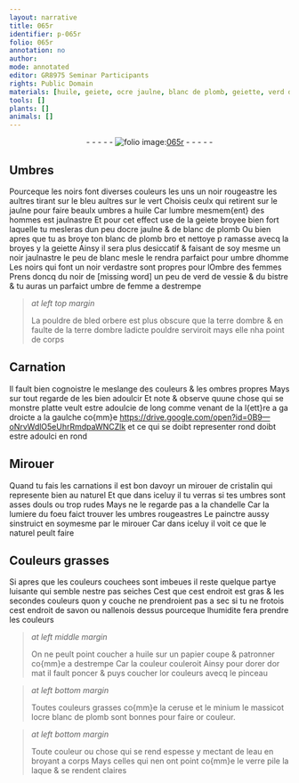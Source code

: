 ```yaml
---
layout: narrative
title: 065r
identifier: p-065r
folio: 065r
annotation: no
author:
mode: annotated
editor: GR8975 Seminar Participants
rights: Public Domain
materials: [huile, geiete, ocre jaulne, blanc de plomb, geiette, verd de vessie, bistre, bled orbere, terre dombre, cristalin, savon, papier, or, or couleurs, ceruse, minium, massicot, ocre, or couleur, eau, verre, laque]
tools: []
plants: []
animals: []
---
```


<div class="folio" align="center">- - - - - <a href="http://gallica.bnf.fr/ark:/12148/btv1b10500001g/f135.image" target="_blank"><img src="https://cu-mkp.github.io/2017-workshop-edition/assets/photo-icon.png" alt="folio image: " style="display:inline-block; margin-bottom:-3px;"/>065r</a> - - - - - </div>    

## Umbres

 
Pourceque les noirs font diverses couleurs les uns un noir rougeastre les aultres tirant sur le bleu aultres sur le vert Choisis ceulx qui retirent sur le jaulne pour faire beaulx umbres a <span class="m">huile</span> Car lumbre mesmem{ent} des hommes est jaulnastre Et pour cet effect use de la <span class="m">geiete</span> broyee bien fort laquelle tu mesleras dun peu d<span class="m">ocre jaulne</span> & de <span class="m">blanc de plomb</span> Ou bien apres que tu as broye ton <span class="m">blanc de plomb</span> bro et nettoye p ramasse avecq la  broyes y la <span class="m">geiette</span> Ainsy il sera plus desiccatif & faisant de soy mesme un noir jaulnastre le peu de blanc mesle le rendra parfaict pour umbre dhomme Les noirs qui font un noir verdastre sont propres pour lOmbre des femmes Prens doncq du noir de [missing word] un peu de <span class="m">verd de vessie</span> & du <span class="m">bistre</span> & tu auras un parfaict umbre de femme a destrempe
 
> *at left top margin*
> 
>   La pouldre de <span class="m">bled orbere</span> est plus obscure que la <span class="m">terre dombre</span> & en faulte de la <span class="m">terre dombre</span> ladicte pouldre serviroit mays elle nha point de corps
    

## Carnation

 
Il fault bien cognoistre le meslange des couleurs & les ombres propres Mays sur tout regarde de les bien adoulcir Et note & observe quune chose qui se monstre platte veult estre adoulcie de long comme venant de la l{ett}re a ga droicte a la gaulche co{mm}e   https://drive.google.com/open?id=0B9—oNrvWdlO5eUhrRmdpaWNCZlk  et ce qui se doibt representer rond doibt estre adoulci en rond
    

## Mirouer

 
Quand tu fais les carnations il est bon davoyr un mirouer de <span class="m">cristalin</span> qui represente bien au naturel Et que dans iceluy il tu verras si tes umbres sont asses douls ou trop rudes Mays ne le regarde pas a la chandelle Car la lumiere du foeu faict trouver les umbres rougeastres Le painctre aussy sinstruict en soymesme par le mirouer Car dans iceluy il voit ce que le naturel peult faire
    

## Couleurs grasses

 
Si apres que les couleurs couchees sont imbeues il reste quelque partye luisante qui semble nestre pas seiches Cest que cest endroit est gras & les secondes couleurs quon y couche ne prendroient pas a sec si tu ne frotois cest endroit de <span class="m">savon</span> ou nallenois dessus pourceque lhumidite fera prendre les couleurs
 
> *at left middle margin*
> 
>   On ne peult point coucher a <span class="m">huile</span> sur un <span class="m">papier</span> coupe & patronner co{mm}e a destrempe Car la couleur couleroit Ainsy pour dorer d<span class="m">or</span> mat il fault poncer & puys coucher l<span class="m">or couleurs</span> avecq le pinceau
 
> *at left bottom margin*
> 
>   Toutes couleurs grasses co{mm}e la <span class="m">ceruse</span> et le <span class="m">minium</span> le <span class="m">massicot</span> l<span class="m">ocre</span> <span class="m">blanc de plomb</span> sont bonnes pour faire <span class="m">or couleur</span>.
 
> *at left bottom margin*
> 
>   Toute couleur ou chose qui se rend espesse y mectant de l<span class="m">eau</span> en broyant a corps Mays celles qui nen ont point co{mm}e le <span class="m">verre</span> pile la <span class="m">laque</span> & se rendent claires
 